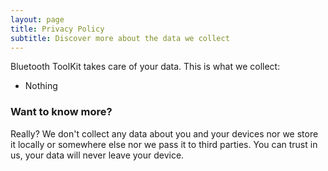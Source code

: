 ```yaml
---
layout: page
title: Privacy Policy
subtitle: Discover more about the data we collect
---
```


Bluetooth ToolKit takes care of your data. This is what we collect:

- Nothing

### Want to know more?

Really? We don't collect any data about you and your devices nor we store it locally or somewhere else nor we pass it to third parties. You can trust in us, your data will never leave your device.
